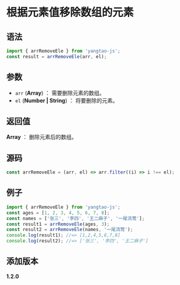 # 根据元素值移除数组的元素

## 语法

```js
import { arrRemoveEle } from 'yangtao-js';
const result = arrRemoveEle(arr, el);
```

## 参数

- `arr` (**Array**) ： 需要删除元素的数组。
- `el` (**Number | String**) ： 将要删除的元素。

## 返回值

**Array** ： 删除元素后的数组。

## 源码

```js
const arrRemoveEle = (arr, el) => arr.filter((i) => i !== el);
```

## 例子

```js
import { arrRemoveEle } from 'yangtao-js';
const ages = [1, 2, 3, 4, 5, 6, 7, 8];
const names = ['张三', '李四', '王二麻子', '一尾流莺'];
const result1 = arrRemoveEle(ages, 3);
const result2 = arrRemoveEle(names, '一尾流莺');
console.log(result1); //=> [1,2,4,5,6,7,8]
console.log(result2); //=> ['张三', '李四', '王二麻子']
```

## 添加版本

**1.2.0**
